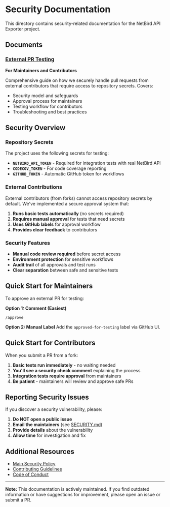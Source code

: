 # Security Documentation

This directory contains security-related documentation for the NetBird API Exporter project.

## Documents

### [External PR Testing](external-pr-testing.md)

**For Maintainers and Contributors**

Comprehensive guide on how we securely handle pull requests from external contributors that require access to repository secrets. Covers:

- Security model and safeguards
- Approval process for maintainers
- Testing workflow for contributors
- Troubleshooting and best practices

## Security Overview

### Repository Secrets

The project uses the following secrets for testing:

- **`NETBIRD_API_TOKEN`** - Required for integration tests with real NetBird API
- **`CODECOV_TOKEN`** - For code coverage reporting
- **`GITHUB_TOKEN`** - Automatic GitHub token for workflows

### External Contributions

External contributors (from forks) cannot access repository secrets by default. We've implemented a secure approval system that:

1. **Runs basic tests automatically** (no secrets required)
2. **Requires manual approval** for tests that need secrets
3. **Uses GitHub labels** for approval workflow
4. **Provides clear feedback** to contributors

### Security Features

- **Manual code review required** before secret access
- **Environment protection** for sensitive workflows
- **Audit trail** of all approvals and test runs
- **Clear separation** between safe and sensitive tests

## Quick Start for Maintainers

To approve an external PR for testing:

**Option 1: Comment (Easiest)**

```
/approve
```

**Option 2: Manual Label**
Add the `approved-for-testing` label via GitHub UI.

## Quick Start for Contributors

When you submit a PR from a fork:

1. **Basic tests run immediately** - no waiting needed
2. **You'll see a security check comment** explaining the process
3. **Integration tests require approval** from maintainers
4. **Be patient** - maintainers will review and approve safe PRs

## Reporting Security Issues

If you discover a security vulnerability, please:

1. **Do NOT open a public issue**
2. **Email the maintainers** (see [SECURITY.md](../../SECURITY.md))
3. **Provide details** about the vulnerability
4. **Allow time** for investigation and fix

## Additional Resources

- [Main Security Policy](../../SECURITY.md)
- [Contributing Guidelines](../../CONTRIBUTING.md)
- [Code of Conduct](../../CODE_OF_CONDUCT.md)

---

**Note:** This documentation is actively maintained. If you find outdated information or have suggestions for improvement, please open an issue or submit a PR.
